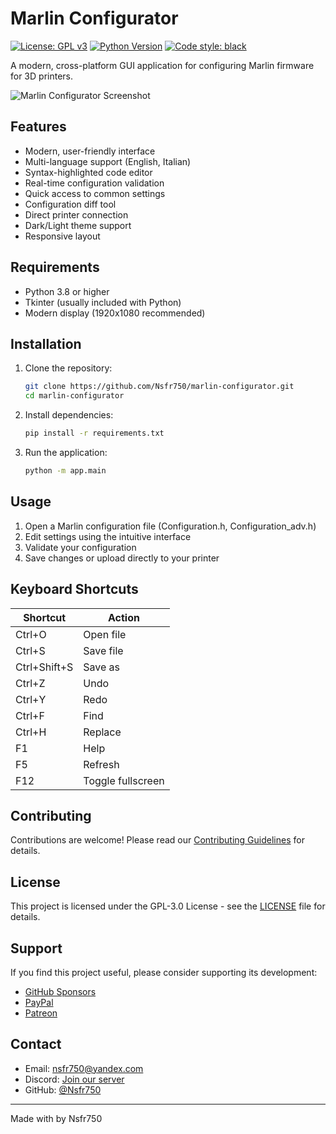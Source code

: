 # Marlin Configurator

[![License: GPL v3](https://img.shields.io/badge/License-GPLv3-blue.svg)](https://www.gnu.org/licenses/gpl-3.0)
[![Python Version](https://img.shields.io/badge/python-3.8+-blue.svg)](https://www.python.org/downloads/)
[![Code style: black](https://img.shields.io/badge/code%20style-black-000000.svg)](https://github.com/psf/black)

A modern, cross-platform GUI application for configuring Marlin firmware for 3D printers.

![Marlin Configurator Screenshot](screenshot.png)

## Features

- Modern, user-friendly interface
- Multi-language support (English, Italian)
- Syntax-highlighted code editor
- Real-time configuration validation
- Quick access to common settings
- Configuration diff tool
- Direct printer connection
- Dark/Light theme support
- Responsive layout

## Requirements

- Python 3.8 or higher
- Tkinter (usually included with Python)
- Modern display (1920x1080 recommended)

## Installation

1. Clone the repository:
   ```bash
   git clone https://github.com/Nsfr750/marlin-configurator.git
   cd marlin-configurator
   ```

2. Install dependencies:
   ```bash
   pip install -r requirements.txt
   ```

3. Run the application:
   ```bash
   python -m app.main
   ```

## Usage

1. Open a Marlin configuration file (Configuration.h, Configuration_adv.h)
2. Edit settings using the intuitive interface
3. Validate your configuration
4. Save changes or upload directly to your printer

## Keyboard Shortcuts

| Shortcut | Action |
|----------|--------|
| Ctrl+O   | Open file |
| Ctrl+S   | Save file |
| Ctrl+Shift+S | Save as |
| Ctrl+Z   | Undo |
| Ctrl+Y   | Redo |
| Ctrl+F   | Find |
| Ctrl+H   | Replace |
| F1       | Help |
| F5       | Refresh |
| F12      | Toggle fullscreen |

## Contributing

Contributions are welcome! Please read our [Contributing Guidelines](CONTRIBUTING.md) for details.

## License

This project is licensed under the GPL-3.0 License - see the [LICENSE](LICENSE) file for details.

## Support

If you find this project useful, please consider supporting its development:

- [GitHub Sponsors](https://github.com/sponsors/Nsfr750)
- [PayPal](https://paypal.me/3dmega)
- [Patreon](https://www.patreon.com/Nsfr750)

## Contact

- Email: nsfr750@yandex.com
- Discord: [Join our server](https://discord.gg/BvvkUEP9)
- GitHub: [@Nsfr750](https://github.com/Nsfr750)

---

Made with by Nsfr750
